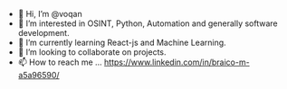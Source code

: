 - 👋 Hi, I’m @voqan
- 👀 I’m interested in OSINT, Python, Automation and generally software development.
- 🌱 I’m currently learning React-js and Machine Learning.
- 💞️ I’m looking to collaborate on projects.
- 📫 How to reach me ... https://www.linkedin.com/in/braico-m-a5a96590/

<!---
voqan/voqan is a ✨ special ✨ repository because its `README.md` (this file) appears on your GitHub profile.
You can click the Preview link to take a look at your changes.
--->
